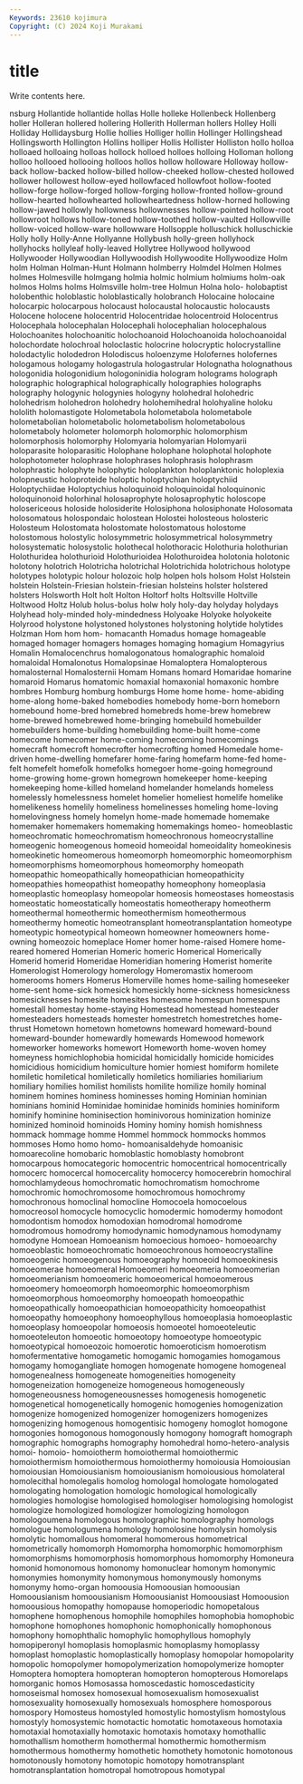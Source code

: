 ```yaml
---
Keywords: 23610 kojimura
Copyright: (C) 2024 Koji Murakami
---
```


# title

Write contents here.



nsburg Hollantide hollantide hollas Holle holleke
Hollenbeck Hollenberg holler Holleran hollered hollering Hollerith Hollerman hollers Holley
Holli Holliday Hollidaysburg Hollie hollies Holliger hollin Hollinger Hollingshead Hollingsworth
Hollington Hollins holliper Hollis Hollister Holliston hollo holloa holloaed holloaing
holloas hollock holloed holloes holloing Holloman hollong holloo hollooed hollooing
holloos hollos hollow holloware Holloway hollow-back hollow-backed hollow-billed hollow-cheeked hollow-chested
hollowed hollower hollowest hollow-eyed hollowfaced hollowfoot hollow-footed hollow-forge hollow-forged hollow-forging
hollow-fronted hollow-ground hollow-hearted hollowhearted hollowheartedness hollow-horned hollowing hollow-jawed hollowly hollowness
hollownesses hollow-pointed hollow-root hollowroot hollows hollow-toned hollow-toothed hollow-vaulted Hollowville hollow-voiced
hollow-ware hollowware Hollsopple holluschick holluschickie Holly holly Holly-Anne Hollyanne Hollybush
holly-green hollyhock hollyhocks hollyleaf holly-leaved Hollytree Hollywood hollywood Hollywooder Hollywoodian
Hollywoodish Hollywoodite Hollywoodize Holm holm Holman Holman-Hunt Holmann holmberry Holmdel
Holmen Holmes holmes Holmesville holmgang holmia holmic holmium holmiums holm-oak
holmos Holms holms Holmsville holm-tree Holmun Holna holo- holobaptist holobenthic
holoblastic holoblastically holobranch Holocaine holocaine holocarpic holocarpous holocaust holocaustal holocaustic
holocausts Holocene holocene holocentrid Holocentridae holocentroid Holocentrus Holocephala holocephalan Holocephali
holocephalian holocephalous Holochoanites holochoanitic holochoanoid Holochoanoida holochoanoidal holochordate holochroal holoclastic
holocrine holocryptic holocrystalline holodactylic holodedron Holodiscus holoenzyme Holofernes holofernes hologamous
hologamy hologastrula hologastrular Holognatha holognathous hologonidia hologonidium hologoninidia hologram holograms
holograph holographic holographical holographically holographies holographs holography hologynic hologynies hologyny
holohedral holohedric holohedrism holohedron holohedry holohemihedral holohyaline holoku hololith holomastigote
Holometabola holometabola holometabole holometabolian holometabolic holometabolism holometabolous holometaboly holometer holomorph
holomorphic holomorphism holomorphosis holomorphy Holomyaria holomyarian Holomyarii holoparasite holoparasitic Holophane
holophane holophotal holophote holophotometer holophrase holophrases holophrasis holophrasm holophrastic holophyte
holophytic holoplankton holoplanktonic holoplexia holopneustic holoproteide holoptic holoptychian holoptychiid Holoptychiidae
Holoptychius holoquinoid holoquinoidal holoquinonic holoquinonoid holorhinal holosaprophyte holosaprophytic holoscope holosericeous
holoside holosiderite Holosiphona holosiphonate Holosomata holosomatous holospondaic holostean Holostei holosteous
holosteric Holosteum Holostomata holostomate holostomatous holostome holostomous holostylic holosymmetric holosymmetrical
holosymmetry holosystematic holosystolic holothecal holothoracic Holothuria holothurian Holothuridea holothurioid Holothurioidea
Holothuroidea holotonia holotonic holotony holotrich Holotricha holotrichal Holotrichida holotrichous holotype
holotypes holotypic holour holozoic holp holpen hols holsom Holst Holstein
holstein Holstein-Friesian holstein-friesian holsteins holster holstered holsters Holsworth Holt holt
Holton Holtorf holts Holtsville Holtville Holtwood Holtz Holub holus-bolus holw
holy holy-day holyday holydays Holyhead holy-minded holy-mindedness Holyoake Holyoke holyokeite
Holyrood holystone holystoned holystones holystoning holytide holytides Holzman Hom hom
hom- homacanth Homadus homage homageable homaged homager homagers homages homaging
homagium Homagyrius Homalin Homalocenchrus homalogonatous homalographic homaloid homaloidal Homalonotus Homalopsinae
Homaloptera Homalopterous homalosternal Homalosternii Homam Homans homard Homaridae homarine homaroid
Homarus homatomic homaxial homaxonial homaxonic hombre hombres Homburg homburg homburgs
Home home home- home-abiding home-along home-baked homebodies homebody home-born homeborn
homebound home-bred homebred homebreds home-brew homebrew home-brewed homebrewed home-bringing homebuild
homebuilder homebuilders home-building homebuilding home-built home-come homecome homecomer home-coming homecoming
homecomings homecraft homecroft homecrofter homecrofting homed Homedale home-driven home-dwelling homefarer
home-faring homefarm home-fed home-felt homefelt homefolk homefolks homegoer home-going homeground
home-growing home-grown homegrown homekeeper home-keeping homekeeping home-killed homeland homelander homelands
homeless homelessly homelessness homelet homelier homeliest homelife homelike homelikeness homelily
homeliness homelinesses homeling home-loving homelovingness homely homelyn home-made homemade homemake
homemaker homemakers homemaking homemakings homeo- homeoblastic homeochromatic homeochromatism homeochronous homeocrystalline
homeogenic homeogenous homeoid homeoidal homeoidality homeokinesis homeokinetic homeomerous homeomorph homeomorphic
homeomorphism homeomorphisms homeomorphous homeomorphy homeopath homeopathic homeopathically homeopathician homeopathicity homeopathies
homeopathist homeopathy homeophony homeoplasia homeoplastic homeoplasy homeopolar homeosis homeostases homeostasis
homeostatic homeostatically homeostatis homeotherapy homeotherm homeothermal homeothermic homeothermism homeothermous homeothermy
homeotic homeotransplant homeotransplantation homeotype homeotypic homeotypical homeown homeowner homeowners home-owning
homeozoic homeplace Homer homer home-raised Homere home-reared homered Homerian Homeric
homeric Homerical Homerically Homerid homerid Homeridae Homeridian homering Homerist homerite
Homerologist Homerology homerology Homeromastix homeroom homerooms homers Homerus Homerville homes
home-sailing homeseeker home-sent home-sick homesick homesickly home-sickness homesickness homesicknesses homesite
homesites homesome homespun homespuns homestall homestay home-staying Homestead homestead homesteader
homesteaders homesteads homester homestretch homestretches home-thrust Hometown hometown hometowns homeward
homeward-bound homeward-bounder homewardly homewards Homewood homework homeworker homeworks homewort Homeworth
home-woven homey homeyness homichlophobia homicidal homicidally homicide homicides homicidious homicidium
homiculture homier homiest homiform homilete homiletic homiletical homiletically homiletics homiliaries
homiliarium homiliary homilies homilist homilists homilite homilize homily hominal hominem
homines hominess hominesses homing Hominian hominian hominians hominid Hominidae hominidae
hominids hominies hominiform hominify hominine hominisection hominivorous hominization hominize hominized
hominoid hominoids Hominy hominy homish homishness hommack hommage homme Hommel
hommock hommocks hommos hommoses Homo homo homo- homoanisaldehyde homoanisic homoarecoline
homobaric homoblastic homoblasty homobront homocarpous homocategoric homocentric homocentrical homocentrically homocerc
homocercal homocercality homocercy homocerebrin homochiral homochlamydeous homochromatic homochromatism homochrome homochromic
homochromosome homochromous homochromy homochronous homoclinal homocline Homocoela homocoelous homocreosol homocycle
homocyclic homodermic homodermy homodont homodontism homodox homodoxian homodromal homodrome homodromous
homodromy homodynamic homodynamous homodynamy homodyne Homoean Homoeanism homoecious homoeo- homoeoarchy
homoeoblastic homoeochromatic homoeochronous homoeocrystalline homoeogenic homoeogenous homoeography homoeoid homoeokinesis homoeomerae
homoeomeral Homoeomeri homoeomeria homoeomerian homoeomerianism homoeomeric homoeomerical homoeomerous homoeomery homoeomorph
homoeomorphic homoeomorphism homoeomorphous homoeomorphy homoeopath homoeopathic homoeopathically homoeopathician homoeopathicity homoeopathist
homoeopathy homoeophony homoeophyllous homoeoplasia homoeoplastic homoeoplasy homoeopolar homoeosis homoeotel homoeoteleutic
homoeoteleuton homoeotic homoeotopy homoeotype homoeotypic homoeotypical homoeozoic homoerotic homoeroticism homoerotism
homofermentative homogametic homogamic homogamies homogamous homogamy homogangliate homogen homogenate homogene
homogeneal homogenealness homogeneate homogeneities homogeneity homogeneization homogeneize homogeneous homogeneously homogeneousness
homogeneousnesses homogenesis homogenetic homogenetical homogenetically homogenic homogenies homogenization homogenize homogenized
homogenizer homogenizers homogenizes homogenizing homogenous homogentisic homogeny homoglot homogone homogonies
homogonous homogonously homogony homograft homograph homographic homographs homography homohedral homo-hetero-analysis
homoi- homoio- homoiotherm homoiothermal homoiothermic homoiothermism homoiothermous homoiothermy homoiousia Homoiousian
homoiousian Homoiousianism homoiousianism homoiousious homolateral homolecithal homolegalis homolog homologal homologate
homologated homologating homologation homologic homological homologically homologies homologise homologised homologiser
homologising homologist homologize homologized homologizer homologizing homologon homologoumena homologous homolographic
homolography homologs homologue homologumena homology homolosine homolysin homolysis homolytic homomallous
homomeral homomerous homometrical homometrically homomorph Homomorpha homomorphic homomorphism homomorphisms homomorphosis
homomorphous homomorphy Homoneura homonid homonomous homonomy homonuclear homonym homonymic homonymies
homonymity homonymous homonymously homonyms homonymy homo-organ homoousia Homoousian homoousian Homoousianism
homoousianism Homoousianist Homoousiast Homoousion homoousious homopathy homopause homoperiodic homopetalous homophene
homophenous homophile homophiles homophobia homophobic homophone homophones homophonic homophonically homophonous
homophony homophthalic homophylic homophyllous homophyly homopiperonyl homoplasis homoplasmic homoplasmy homoplassy
homoplast homoplastic homoplastically homoplasy homopolar homopolarity homopolic homopolymer homopolymerization homopolymerize
homopter Homoptera homoptera homopteran homopteron homopterous Homorelaps homorganic homos Homosassa
homoscedastic homoscedasticity homoseismal homosex homosexual homosexualism homosexualist homosexuality homosexually homosexuals
homosphere homosporous homospory Homosteus homostyled homostylic homostylism homostylous homostyly homosystemic
homotactic homotatic homotaxeous homotaxia homotaxial homotaxially homotaxic homotaxis homotaxy homothallic
homothallism homotherm homothermal homothermic homothermism homothermous homothermy homothetic homothety homotonic
homotonous homotonously homotony homotopic homotopy homotransplant homotransplantation homotropal homotropous homotypal

